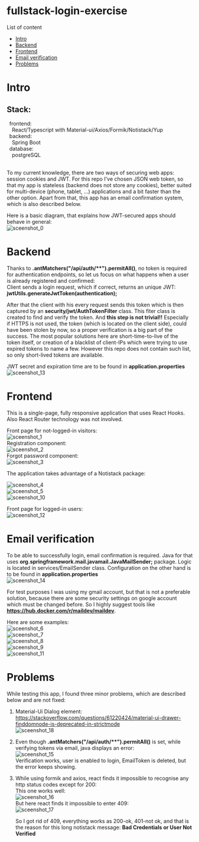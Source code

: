 # fullstack-login-exercise

List of content

- [Intro](#Intro)
- [Backend](#Backend)
- [Frontend](#Frontend)
- [Email verification](#Email-verification)
- [Problems](#Problems)

# Intro

<h2>Stack:</h2>
&ensp;frontend:<br>
&ensp;&ensp;React/Typescript with Material-ui/Axios/Formik/Notistack/Yup<br>
&ensp;backend:<br>
&ensp;&ensp;Spring Boot<br>
&ensp;database:<br>
&ensp;&ensp;postgreSQL<br><br>

To my current knowledge, there are two ways of securing web apps: session cookies and JWT. For this repo I've chosen JSON web token, so that my app is stateless (backend does not store any cookies), better suited for multi-device (phone, tablet, ...) applications and a bit faster than the other option. Apart from that, this app has an email confirmation system, which is also described below.

Here is a basic diagram, that explains how JWT-secured apps should behave in general:<br>
![sceenshot_0](/img/JWT.png)
<br>

# Backend

Thanks to <b>.antMatchers("/api/auth/**").permitAll()</b>, no token is required for authentication endpoints, so let us focus on what happens when a user is already registered and confirmed:<br>
Client sends a login request, which if correct, returns an unique JWT: <b>jwtUtils.generateJwtToken(authentication);</b>

After that the client with his every request sends this token which is then captured by an <b>security/jwt/AuthTokenFilter</b> class. This fiter class is created to find and verify the token. And <b>this step is not trivial!!</b> Especially if HTTPS is not used, the token (which is located on the client side), could have been stolen by now, so a proper verification is a big part of the success. The most popular solutions here are short-time-to-live of the token itself, or creation of a blacklist of client-IPs which were trying to use expired tokens to name a few. However this repo does not contain such list, so only short-lived tokens are available.

JWT secret and expiration time are to be found in <b>application.properties</b><br>
![sceenshot_13](/img/13.png) <br>

# Frontend

This is a single-page, fully responsive application that uses React Hooks. Also React Router technology was not involved.<br>

Front page for not-logged-in visitors:<br>
![sceenshot_1](/img/1.png) <br>
Registration component:<br>
![sceenshot_2](/img/2.png) <br>
Forgot password component:<br>
![sceenshot_3](/img/3.png) <br>

The application takes advantage of a Notistack package:<br>

![sceenshot_4](/img/4.png) <br>
![sceenshot_5](/img/5.png) <br>
![sceenshot_10](/img/10.png) <br>

Front page for logged-in users:<br>
![sceenshot_12](/img/12.png) <br>

# Email verification

To be able to successfully login, email confirmation is required. Java for that uses <b>org.springframework.mail.javamail.JavaMailSender;</b> package. Logic is located in services/EmailSender class. Configuration on the other hand is to be found in <b>application.properties</b><br>
![sceenshot_14](/img/14.png) <br>

For test purposes I was using my gmail account, but that is not a preferable solution, because there are some security settings on google account which must be changed before. So I highly suggest tools like <b>https://hub.docker.com/r/maildev/maildev</b>.

Here are some examples:<br>
![sceenshot_6](/img/6.png) <br>
![sceenshot_7](/img/7.png) <br>
![sceenshot_8](/img/8.png) <br>
![sceenshot_9](/img/9.png) <br>
![sceenshot_11](/img/11.png) <br>

# Problems

While testing this app, I found three minor problems, which are described below and are not fixed:<br>

1. Material-Ui Dialog element:<br>
https://stackoverflow.com/questions/61220424/material-ui-drawer-finddomnode-is-deprecated-in-strictmode <br>
    ![sceenshot_18](/img/18.png) <br>

2. Even though <b>.antMatchers("/api/auth/**").permitAll()</b> is set, while verifying tokens via email, java displays an error:<br>
    ![sceenshot_15](/img/15.png) <br>
Verification works, user is enabled to login, EmailToken is deleted, but the error keeps showing.

3. While using formik and axios, react finds it impossible to recognise any http status codes except for 200:<br>
This one works well:<br>
    ![sceenshot_16](/img/16.png) <br>
But here react finds it impossible to enter 409:<br>
    ![sceenshot_17](/img/17.png) <br>

    So I got rid of 409, everything works as 200-ok, 401-not ok, and that is the reason for this long notistack message: <b>Bad Credentials or User Not Verified</b>